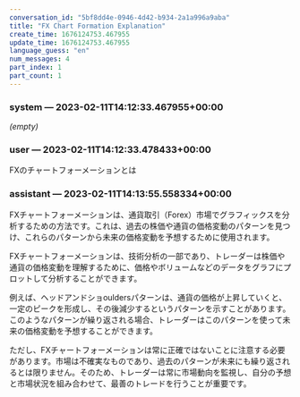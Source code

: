 ```yaml
---
conversation_id: "5bf8dd4e-0946-4d42-b934-2a1a996a9aba"
title: "FX Chart Formation Explanation"
create_time: 1676124753.467955
update_time: 1676124753.467955
language_guess: "en"
num_messages: 4
part_index: 1
part_count: 1
---
```


### system — 2023-02-11T14:12:33.467955+00:00

_(empty)_

### user — 2023-02-11T14:12:33.478433+00:00

FXのチャートフォーメーションとは

### assistant — 2023-02-11T14:13:55.558334+00:00

FXチャートフォーメーションは、通貨取引（Forex）市場でグラフィックスを分析するための方法です。これは、過去の株価や通貨の価格変動のパターンを見つけ、これらのパターンから未来の価格変動を予想するために使用されます。

FXチャートフォーメーションは、技術分析の一部であり、トレーダーは株価や通貨の価格変動を理解するために、価格やボリュームなどのデータをグラフにプロットして分析することができます。

例えば、ヘッドアンドショouldersパターンは、通貨の価格が上昇していくと、一定のピークを形成し、その後減少するというパターンを示すことがあります。このようなパターンが繰り返される場合、トレーダーはこのパターンを使って未来の価格変動を予想することができます。

ただし、FXチャートフォーメーションは常に正確ではないことに注意する必要があります。市場は不確実なものであり、過去のパターンが未来にも繰り返されるとは限りません。そのため、トレーダーは常に市場動向を監視し、自分の予想と市場状況を組み合わせて、最善のトレードを行うことが重要です。
